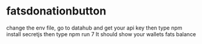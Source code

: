 # fatsdonationbutton

change the env file, go to datahub and get your api key then type
npm install secretjs
then type 
npm run 7
It should show your wallets fats balance
